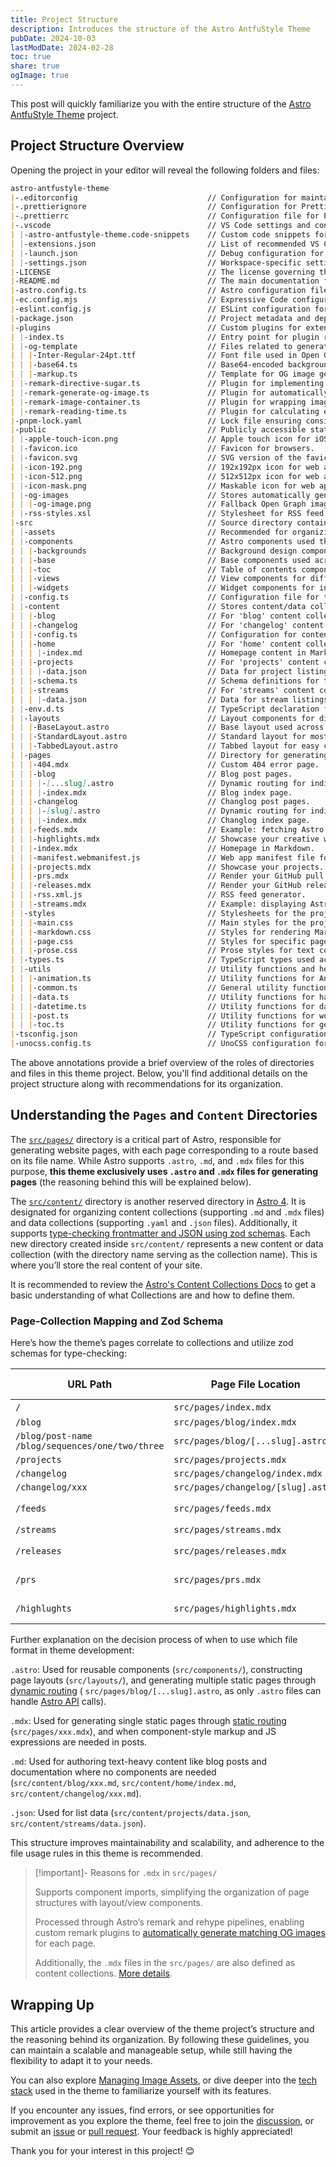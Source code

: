 ```yaml
---
title: Project Structure
description: Introduces the structure of the Astro AntfuStyle Theme
pubDate: 2024-10-03
lastModDate: 2024-02-28
toc: true
share: true
ogImage: true
---
```



This post will quickly familiarize you with the entire structure of the [Astro AntfuStyle Theme](https://github.com/lin-stephanie/astro-antfustyle-theme) project.

## Project Structure Overview

Opening the project in your editor will reveal the following folders and files:

```md
astro-antfustyle-theme                      
|-.editorconfig                             // Configuration for maintaining consistent coding styles across editors.
|-.prettierignore                           // Configuration for Prettier to ignore.
|-.prettierrc                               // Configuration file for Prettier code formatting rules.
|-.vscode                                   // VS Code settings and configurations.
| |-astro-antfustyle-theme.code-snippets    // Custom code snippets for faster development within VS Code.
| |-extensions.json                         // List of recommended VS Code extensions for the project.
| |-launch.json                             // Debug configuration for VS Code.
| |-settings.json                           // Workspace-specific settings for VS Code.
|-LICENSE                                   // The license governing the use of the project.
|-README.md                                 // The main documentation for the project.
|-astro.config.ts                           // Astro configuration file.
|-ec.config.mjs                             // Expressive Code configuration file.
|-eslint.config.js                          // ESLint configuration for maintaining code quality.
|-package.json                              // Project metadata and dependencies.
|-plugins                                   // Custom plugins for extending Astro project.
| |-index.ts                                // Entry point for plugin registration.
| |-og-template                             // Files related to generating Open Graph images.
| | |-Inter-Regular-24pt.ttf                // Font file used in Open Graph image generation.
| | |-base64.ts                             // Base64-encoded backgrounds for OG image generation.
| | |-markup.ts                             // Template for OG image generation.
| |-remark-directive-sugar.ts               // Plugin for implementing predefined directives.
| |-remark-generate-og-image.ts             // Plugin for automatically generating OG images.
| |-remark-image-container.ts               // Plugin for wrapping images in custom containers.
| |-remark-reading-time.ts                  // Plugin for calculating eading times.
|-pnpm-lock.yaml                            // Lock file ensuring consistent installation of dependencies.
|-public                                    // Publicly accessible static assets.
| |-apple-touch-icon.png                    // Apple touch icon for iOS devices.
| |-favicon.ico                             // Favicon for browsers.
| |-favicon.svg                             // SVG version of the favicon.
| |-icon-192.png                            // 192x192px icon for web apps.
| |-icon-512.png                            // 512x512px icon for web apps.
| |-icon-mask.png                           // Maskable icon for web apps.
| |-og-images                               // Stores automatically generated OG images.
| | |-og-image.png                          // Fallback Open Graph image.
| |-rss-styles.xsl                          // Stylesheet for RSS feed transformation.
|-src                                       // Source directory containing components, pages, and content.
| |-assets                                  // Recommended for organizing and storing images used in posts.
| |-components                              // Astro components used throughout the project.
| | |-backgrounds                           // Background design components.
| | |-base                                  // Base components used across the site.
| | |-toc                                   // Table of contents components.
| | |-views                                 // View components for different content display layouts.
| | |-widgets                               // Widget components for interactive features.
| |-config.ts                               // Configuration file for theme-specific settings.
| |-content                                 // Stores content/data collections.
| | |-blog                                  // For 'blog' content collection (with postSchema).
| | |-changelog                             // For 'changelog' content collection (with postSchema).
| | |-config.ts                             // Configuration for content/data collections.
| | |-home                                  // For 'home' content collection.
| | | |-index.md                            // Homepage content in Markdown.
| | |-projects                              // For 'projects' content collection (with projectsSchema).
| | | |-data.json                           // Data for project listings.
| | |-schema.ts                             // Schema definitions for type-checking frontmatter and JSON.
| | |-streams                               // For 'streams' content collection (with streamsSchema).
| | | |-data.json                           // Data for stream listings.
| |-env.d.ts                                // TypeScript declaration file for environment variables.
| |-layouts                                 // Layout components for different page structures.
| | |-BaseLayout.astro                      // Base layout used across the site.
| | |-StandardLayout.astro                  // Standard layout for most pages.
| | |-TabbedLayout.astro                    // Tabbed layout for easy content navigation.
| |-pages                                   // Directory for generating pages in the Astro project.
| | |-404.mdx                               // Custom 404 error page.
| | |-blog                                  // Blog post pages.
| | | |-[...slug].astro                     // Dynamic routing for individual blog posts.
| | | |-index.mdx                           // Blog index page.
| | |-changelog                             // Changlog post pages.
| | | |-[slug].astro                        // Dynamic routing for individual changlog posts.
| | | |-index.mdx                           // Changlog index page.
| | |-feeds.mdx                             // Example: fetching Astro Blog using @ascorbic/feed-loader.
| | |-highlights.mdx                        // Showcase your creative work or curated posts.
| | |-index.mdx                             // Homepage in Markdown.
| | |-manifest.webmanifest.js               // Web app manifest file for mobile and PWA support.
| | |-projects.mdx                          // Showcase your projects.
| | |-prs.mdx                               // Render your GitHub pull requests.
| | |-releases.mdx                          // Render your GitHub releases.
| | |-rss.xml.js                            // RSS feed generator.
| | |-streams.mdx                           // Example: displaying Astro Streams with local JSON data.
| |-styles                                  // Stylesheets for the project.
| | |-main.css                              // Main styles for the project.
| | |-markdown.css                          // Styles for rendering Markdown content.
| | |-page.css                              // Styles for specific page.
| | |-prose.css                             // Prose styles for text content.
| |-types.ts                                // TypeScript types used across the project.
| |-utils                                   // Utility functions and helpers.
| | |-animation.ts                          // Utility functions for Animation.
| | |-common.ts                             // General utility functions.
| | |-data.ts                               // Utility functions for handling GitHub/Bluesky data.
| | |-datetime.ts                           // Utility functions for date and time.
| | |-post.ts                               // Utility functions for working with posts.
| | |-toc.ts                                // Utility functions for generating tables of contents.
|-tsconfig.json                             // TypeScript configuration file.
|-unocss.config.ts                          // UnoCSS configuration for utility-first CSS.
```

The above annotations provide a brief overview of the roles of directories and files in this theme project. Below, you'll find additional details on the project structure along with recommendations for its organization.

## Understanding the `Pages` and `Content` Directories

The [`src/pages/`](https://docs.astro.build/en/basics/project-structure/#srcpages) directory is a critical part of Astro, responsible for generating website pages, with each page corresponding to a route based on its file name. While Astro supports `.astro`, `.md`, and `.mdx` files for this purpose, **this theme exclusively uses `.astro` and `.mdx` files for generating pages** (the reasoning behind this will be explained below).

The [`src/content/`](https://docs.astro.build/en/basics/project-structure/#srccontent) directory is another reserved directory in [Astro 4](https://v4.docs.astro.build/en/guides/content-collections/). It is designated for organizing content collections (supporting `.md` and `.mdx` files) and data collections (supporting `.yaml` and `.json` files). Additionally, it supports [type-checking frontmatter and JSON using zod schemas](https://docs.astro.build/en/guides/content-collections/#defining-datatypes-with-zod). Each new directory created inside `src/content/` represents a new content or data collection (with the directory name serving as the collection name). This is where you’ll store the real content of your site.

It is recommended to review the [Astro's Content Collections Docs](https://docs.astro.build/en/guides/content-collections/) to get a basic understanding of what Collections are and how to define them. 

### Page-Collection Mapping and Zod Schema

Here’s how the theme’s pages correlate to collections and utilize zod schemas for type-checking:

<div class='overflow-x-auto'>

| URL Path                                              | Page File Location                 | Content/Data Collection Path                                     | Zod Schema for Collection |
| ----------------------------------------------------- | ---------------------------------- | ---------------------------------------------------------------- | ------------------------- |
| `/`                                                   | `src/pages/index.mdx`              | `src/content/home/`                                              | -                         |
| `/blog`                                               | `src/pages/blog/index.mdx`         | `src/content/blog/`                                              | `postSchema`              |
| `/blog/post-name` <br>`/blog/sequences/one/two/three` | `src/pages/blog/[...slug].astro`   | `src/content/blog/`                                              | `postSchema`              |
| `/projects`                                           | `src/pages/projects.mdx`           | `src/content/projects/`                                          | `projectsSchema`          |
| `/changelog`                                          | `src/pages/changelog/index.mdx`    | `src/content/changelog/`                                         | `postSchema`              |
| `/changelog/xxx`                                      | `src/pages/changelog/[slug].astro` | `src/content/changelog/`                                         | `postSchema`              |
| `/feeds`                                              | `src/pages/feeds.mdx`              | [Via Astro loader](../recreating-current-pages/#feeds-page)      | Default by Astro loader   |
| `/streams`                                            | `src/pages/streams.mdx`            | `src/content/streams/`                                           | `streamsSchema`           |
| `/releases`                                           | `src/pages/releases.mdx`           | [Via Astro loader](../customizing-github-activity-pages/)        | Default by Astro loader   |
| `/prs`                                                | `src/pages/prs.mdx`                | [Via Astro loader](../customizing-github-activity-pages/)        | Default by Astro loader   |
| `/highlughts`                                         | `src/pages/highlights.mdx`         | [Via Astro loader](../recreating-current-pages/#highlights-page) | Default by Astro loader   |

</div>

Further explanation on the decision process of when to use which file format in theme development:

`.astro`: Used for reusable components (`src/components/`), constructing page layouts (`src/layouts/`), and generating multiple static pages through [dynamic routing](https://docs.astro.build/en/guides/routing/#static-ssg-mode) ( `src/pages/blog/[...slug].astro`, as only `.astro` files can handle [Astro API](https://docs.astro.build/en/reference/api-reference/#getstaticpaths) calls).

`.mdx`: Used for generating single static pages through [static routing](https://docs.astro.build/en/guides/routing/#static-routes) (`src/pages/xxx.mdx`), and when component-style markup and JS expressions are needed in posts.

`.md`: Used for authoring text-heavy content like blog posts and documentation where no components are needed (`src/content/blog/xxx.md`, `src/content/home/index.md`, `src/content/changelog/xxx.md`).

`.json`: Used for list data (`src/content/projects/data.json`, `src/content/streams/data.json`).

This structure improves maintainability and scalability, and adherence to the file usage rules in this theme is recommended.

> [!important]- Reasons for `.mdx` in `src/pages/`
> 
> Supports component imports, simplifying the organization of page structures with layout/view components.
> 
> Processed through Astro’s remark and rehype pipelines, enabling custom remark plugins to [automatically generate matching OG images](../about-open-graph-images/#how-this-theme-automatically-generates-og-images) for each page.
> 
> Additionally, the `.mdx` files in the `src/pages/` are also defined as content collections. [More details](../recreating-current-pages/#creating-pages).

## Wrapping Up

This article provides a clear overview of the theme project’s structure and the reasoning behind its organization. By following these guidelines, you can maintain a scalable and manageable setup, while still having the flexibility to adapt it to your needs.

You can also explore [Managing Image Assets](../managing-image-assets/), or dive deeper into the [tech stack](../../projects/) used in the theme to familiarize yourself with its features.

If you encounter any issues, find errors, or see opportunities for improvement as you explore the theme, feel free to join the [discussion](https://github.com/lin-stephanie/astro-antfustyle-theme/discussions), or submit an [issue](https://github.com/lin-stephanie/astro-antfustyle-theme/issues) or [pull request](https://github.com/lin-stephanie/astro-antfustyle-theme/pulls). Your feedback is highly appreciated! 

Thank you for your interest in this project! 😊
